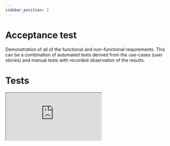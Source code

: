 ```yaml
---
sidebar_position: 3
---
```

# Acceptance test

Demonstration of all of the functional and non-functional requirements. This can be a combination of automated tests derived from the use-cases (user stories) and manual tests with recorded observation of the results.

# Tests
<iframe src="https://docs.google.com/spreadsheets/d/1cSdW5YzbCY2yuEaw8a-d6GACwrwpYESezEWAZTdsXcM/edit?gid=0#gid=0"></iframe>